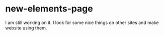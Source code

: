 # new-elements-page
I am still working on it. I look for some nice things on other sites and make website using them.
